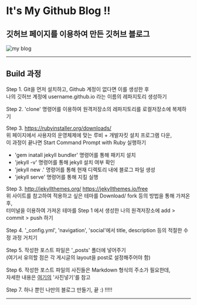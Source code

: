 # It's My Github Blog !!  
## 깃허브 페이지를 이용하여 만든 깃허브 블로그  
![my blog](https://user-images.githubusercontent.com/81706832/146318513-663a80bf-272c-46d7-8515-8eefa8e66ef3.jpg)
  
  
---
## Build 과정   
Step 1. Git을 먼저 설치하고, Github 계정이 없다면 이를 생성한 후  
나의 깃허브 계정에 username.github.io 라는 이름의 레파지토리 생성하기
  
Step 2. 'clone' 명령어를 이용하여 원격저장소의 레파지토리를 로컬저장소에 복제하기  
  
Step 3. https://rubyinstaller.org/downloads/  
위 페이지에서 사용자의 운영체제에 맞는 루비 + 개발자킷 설치 프로그램 다운,  
이 과정이 끝나면 Start Command Prompt with Ruby 실행하기  
  
- 'gem inatall jekyll bundler' 명령어를 통해 패키지 설치  
- 'jekyll -v' 명령어를 통해 jekyll 설치 여부 확인  
- 'jekyll new .' 명령어를 통해 현재 디렉토리 내에 블로그 파일 생성  
- 'jekyll serve' 명령어를 통해 지킬 실행  
  
Step 3. http://jekyllthemes.org/ https://jekyllthemes.io/free  
위 사이트를 참고하여 적용하고 싶은 테마를 Download/ fork 등의 방법을 통해 가져온 후,  
터미널을 이용하여 가져온 테마를 Step 1 에서 생성한 나의 원격저장소에 add > commit > push 하기  
  
Step 4. '_config.yml', 'navigation', 'social'에서 title, description 등의 적절한 수정 과정 거치기  
  
Step 5. 작성한 포스트 파일은 '_posts' 폴더에 넣어주기  
(여기서 유의할 점은 각 게시글의 layout을 post로 설정해주어야 함)  
  
Step 6. 작성한 포스트 파일의 사진들은 Markdown 형식의 주소가 필요한데,  
자세한 내용은 [여기의](https://gyuwonsong.github.io/july22.github.io/2021/12/10/What-is-jekyll/) '사진넣기'를 참고  
  
Step 7. 하나 뿐인 나만의 블로그 만들기, 끝 :) !!!!!  

---
